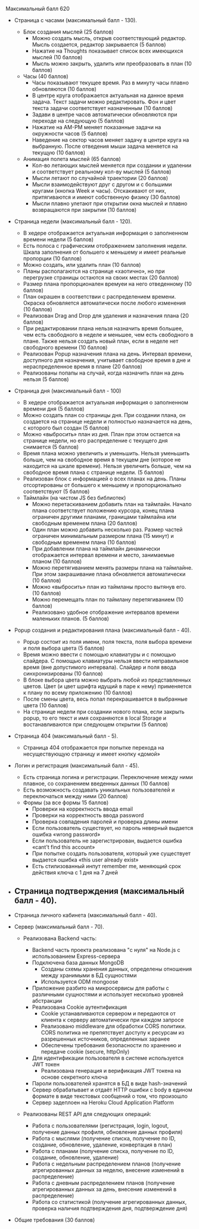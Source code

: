 Максимальный балл 620

- Страница с часами (максимальный балл - 130).
    - Блок создания мыслей (25 баллов)
        - Можно создать мысль, открыв соответствующий редактор. Мысль создается, редактор закрывается (5 баллов)
        - Нажатие на Thoughts показывает список всех имеющихся мыслей (10 баллов)
        - Мысль можно закрыть, удалить или преобразовать в план (10 баллов)
    - Часы (40 баллов)
        - Часы показывают текущее время. Раз в минуту часы плавно обновляются (10 баллов)
        - В центре круга отображается актуальная на данное время задача. Текст задачи можно редактировать. Фон и цвет текста задачи соответствует назначенным (10 баллов)
        - Задави в центре часов автоматически обновляются при переходе на следующую (5 баллов)
        - Нажатие на AM-PM меняет показанные задачи на окружности часов (5 баллов)
        - Наведение на сектор часов меняет задачу в центре круга на выбранную. После отведения мыши задача меняется на текущую (10 баллов)
    - Анимация полета мыслей (65 баллов)
        - Кол-во летающих мыслей меняется при создании и удалении и соответствует реальному кол-ву мыслей (5 баллов)
        - Мысли летают по случайной траектории (20 баллов)
        - Мысли взаимодействуют друг с другом и с большими кругами (кнопка Week и часы). Отскакивают от них, притягиваются и имеют собственную физику (30 баллов)
        - Мысли плавно улетают при открытии окна мыслей и плавно возвращаются при закрытии (10 баллов)

- Страница недели (максимальный балл - 120).
    - В хедере отображается актуальная информация о заполненном времени недели (5 баллов)
    - Есть полоса с графическим отображением заполнения недели. Шкала заполнения от большего к меньшему и имеет реальные пропорции (10 баллов)
    - Можно создать, или удалить план (10 баллов)
    - Планы располагаются на странице «хаотично», но при перегрузке страницы остаются на своих местах (20 баллов)
    - Размер плана пропорционален времуеи на него отведенному (10 баллов)
    - План окрашен в соответствии с распределением времени. Окраска обновляется автоматически после любого изменения (10 баллов)
    - Реализован Drag and Drop для удаления и назначения плана (20 баллов)
    - При редактировании плана нельзя назначить время большее, чем есть  свободного в неделе и меньшее, чем есть свободного в плане. Также нельзя создать новый план, если в неделе нет свободного времени (10 баллов)
    - Реализован Popup назначения плана на день. Интервал времени, доступного для назначения, учитывает свободное время в дне и нераспределенное время в плане (20 баллов)
    - Реализованы попапы на случай, когда назначить план на день нельзя (5 баллов)

- Страница дня (максимальный балл - 100)
    - В хедере отображается актуальная информация о заполненном времени дня (5 баллов)
    - Можно создать план со страницы дня. При создании плана, он создается на странице недели и полностью назначается на день, с которого был создан (5 баллов)
    - Можно «выбросить» план из дня. План при этом остается на странице недели, но его распределение с текущего дня снимается (5 баллов)
    - Время плана можно увеличить и уменьшить. Нельзя уменьшить больше, чем на свободное время в текущем дне (которое не находится на шкале времени). Нельзя увеличить больше, чем на свободное время плана с странице недели. (5 баллов)
    - Реализован блок с информацией о всех планах на день. Планы отсортированы от большего к меньшему и пропорционально соответствуют (5 баллов)
    - Таймлайн (на чистом JS без библиотек)
        - Можно перетаскиванием добавить план на таймлайн. Начало плана соответствует положению курсора, конец плана ограничен другими планами, границами таймлайна или свободным временем плана (20 баллов)
        - Один план можно добавить несколько раз. Размер частей ограничен минимальным размером плана (15 минут) и свободным временем плана (10 баллов)
        - При добавлении плана на таймлайн динамически отображается интервал времени и место, занимаемые планом (10 баллов)
        - Можно перетягиванием менять размеры плана на таймлайне. При этом закрашивание плана обновляется автоматически (10 баллов)
        - Можно «выбросить» план из таймланы просто вытянув его. (10 баллов)
        - Можно перемещать план по таймлану перетягиванием (10 баллов)
        - Реализовано удобное отображение интервалов времени маленьких планов. (5 баллов)


- Popup создания и редактирования плана (максимальный балл - 40).
    - Popup состоит из поля имени, поля текста, поля выбора времени и поля выбора цвета (5 баллов)
    - Время можно ввести с помощью клавиатуры и с помощью слайдера. С помощью клавиатуры нельзя ввести неправильное время (вне допустимого интервала).  Слайдер и поля ввода синхронизированы (10 баллов)
    - В блоке выбора цвета можно выбрать любой из представленных цветов. Цвет (и цвет шрифта идущий в паре к нему) применяется к плану по всему приложению (10 баллов)
    - После смены цвета, весь попал перекрашивается в выбранные цвета (10 баллов)
    - На странице недели при создании нового плана, если закрыть popup, то его текст и имя сохраняются в local Storage и востанавливаются при следующем открытии (5 баллов)
	
- Страница 404 (максимальный балл - 5).
    - Страница 404 отображается при попытке перехода на несуществующую страницу и имеет кнопку «домой»

- Логин и регистрация (максимальный балл - 45).
    - Есть страница логина и регистрации. Переключение между ними плавное, со сохранением введенных данных (10 баллов)
    - Есть возможность создавать уникальных пользователей  и переключаться между ними (20 баллов)
    - Формы (за все формы 15 баллов)
        - Проверки на корректность ввода email 
        - Проверки на корректность ввода password  
        - Проверка совпадения паролей и проверка длины имени 
        - Если пользователь существует, но пароль неверный выдается ошибка «wrong password»
        - Если пользователь не зарегистрирован, выдается ошибка «cant't find this account» 
        - При попытке создать пользователя, который уже существует выдается ошибка «this user already exist» 
        - Есть стилизованный инпут remember me, меняющий срок действия ключа с 1 дня на 7 дней 

- Страница подтверждения (максимальный балл - 40).
    - 


- Страница личного кабинета (максимальный балл - 40).
- Сервер (максимальный балл - 70).

    - Реализована Backend часть:
      - Backend часть проекта реализована "с нуля" на Node.js с использованием Express-сервера
      - Подключена база данных MongoDB
        - Созданы схемы хранения данных, определены отношения между хранимыми в БД сущностями 
        - Используется ODM mongoose
      - Приложение разбито на микросервисы для работы с различными сущностями и использует несколько уровней абстракции
      - Реализована Cookie аутентификация
        - Cookie устанавливаются сервером и передаются от клиента к серверу автоматически при каждом запросе
        - Реализовано middleware для обработки CORS политики. CORS политика не препятствует доступу к ресурсам из разрешенных источников, определенных заранее
        - Обеспечены требования безопасности по хранению и передаче cookie (secure, httpOnly)
      - Для идентификации пользователя в системе используется JWT токен
        - Реализована генерация и верификация JWT токена на основе секретного ключа
      - Пароли пользователей хранятся в БД в виде hash-значений
      - Сервер обрабатывает и отдаёт HTTP ошибки с body в едином формате в виде текстовых сообщений о том, что произошло
      - Сервер задеплоен на Heroku Cloud Application Platform

    - Реализованы REST API для следующих операций:
      - Работа с пользователями (регистрация, login, logout, получение данных профиля, обновление данных профиля)
      - Работа с мыслями (получение списка, получение по ID, создание, обновление, удаление, конвертация в план)
      - Работа с планами (получение списка, получение по ID, создание, обновление, удаление)
      - Работа с недельным распределением планов (получение агрегированных данных за неделю, внесение изменений в распределение)
      - Работа с дневным распределением планов (получение агрегированных данных за день, внесение изменений в распределение)
      - Работа со статистикой (получение агрегированных данных, проверка наличия подтверждения дня, подтверждение дня)

- Общие требования (30 баллов)

